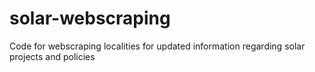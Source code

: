 # solar-webscraping
Code for webscraping localities for updated information regarding solar projects and policies
